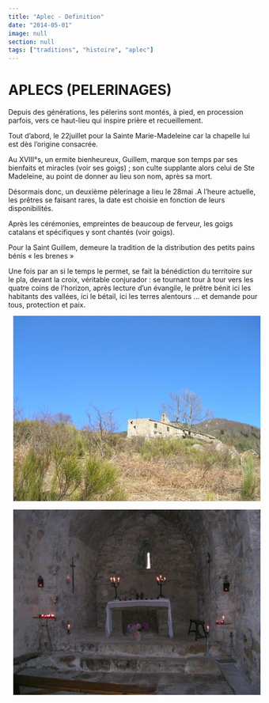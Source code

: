 ```yaml
---
title: "Aplec - Definition"
date: "2014-05-01"
image: null
section: null
tags: ["traditions", "histoire", "aplec"]
---
```


# APLECS (PELERINAGES)

Depuis des générations, les pélerins sont montés, à pied, en procession parfois, vers ce haut-lieu qui inspire prière et recueillement.

Tout d’abord, le 22juillet pour la Sainte Marie-Madeleine car la chapelle lui est dès l’origine consacrée.

Au XVIII°s, un ermite bienheureux, Guillem, marque son temps par ses bienfaits et miracles (voir ses goigs) ; son culte supplante alors celui de Ste Madeleine, au point de donner au lieu son nom, après sa mort.

Désormais donc, un deuxième pèlerinage a lieu le 28mai .A l’heure actuelle, les prêtres se faisant rares, la date est choisie en fonction de leurs disponibilités.

Après les cérémonies, empreintes de beaucoup de ferveur, les goigs catalans et spécifiques y sont chantés (voir goigs).

Pour la Saint Guillem, demeure la tradition de la distribution des petits pains bénis « les brenes »

Une fois par an si le temps le permet, se fait la bénédiction du territoire sur le pla, devant la croix, véritable conjurador : se tournant tour à tour vers les quatre coins de l’horizon, après lecture d’un évangile, le prêtre bénit ici les habitants des vallées, ici le bétail, ici les terres alentours … et demande pour tous, protection et paix.

<img
    alt
    src="/images/dscn2762-jpg.jpg"
    style="
    border-width: 0px;
    border-style: solid;
    width: 500px;
    height: 375px;
    margin-right: 10px;
    margin-left: 10px;
    "
/>

<img
    alt
    src="/images/dscn2912.jpg"
    style="
    width: 500px;
    height: 375px;
    margin-right: 10px;
    margin-left: 10px;
    "
/>
